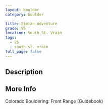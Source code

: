 ```yaml
---
layout: boulder
category: boulder

title: Simian Adventure
grade: V5
location: South St. Vrain
tags:
  - v5
  - south_st._vrain
full_page: false
---
```


## Description


## More Info
Colorado Bouldering: Front Range (Guidebook)
